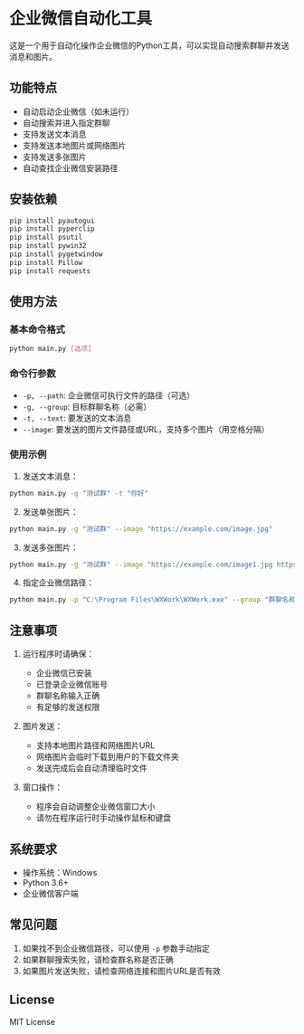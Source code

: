 # 企业微信自动化工具

这是一个用于自动化操作企业微信的Python工具，可以实现自动搜索群聊并发送消息和图片。

## 功能特点

- 自动启动企业微信（如未运行）
- 自动搜索并进入指定群聊
- 支持发送文本消息
- 支持发送本地图片或网络图片
- 支持发送多张图片
- 自动查找企业微信安装路径

## 安装依赖

```bash
pip install pyautogui
pip install pyperclip
pip install psutil
pip install pywin32
pip install pygetwindow
pip install Pillow
pip install requests
```

## 使用方法

### 基本命令格式

```bash
python main.py [选项]
```

### 命令行参数

- `-p, --path`: 企业微信可执行文件的路径（可选）
- `-g, --group`: 目标群聊名称（必需）
- `-t, --text`: 要发送的文本消息
- `--image`: 要发送的图片文件路径或URL，支持多个图片（用空格分隔）

### 使用示例

1. 发送文本消息：
```bash
python main.py -g "测试群" -t "你好"
```
2. 发送单张图片：
```bash
python main.py -g "测试群" --image "https://example.com/image.jpg"
```

3. 发送多张图片：
```bash
python main.py -g "测试群" --image "https://example.com/image1.jpg https://example.com/image2.jpg"
```
4. 指定企业微信路径：
```bash
python main.py -p "C:\Program Files\WXWork\WXWork.exe" --group "群聊名称" --text "消息内容"
```
## 注意事项

1. 运行程序时请确保：
   - 企业微信已安装
   - 已登录企业微信账号
   - 群聊名称输入正确
   - 有足够的发送权限

2. 图片发送：
   - 支持本地图片路径和网络图片URL
   - 网络图片会临时下载到用户的下载文件夹
   - 发送完成后会自动清理临时文件

3. 窗口操作：
   - 程序会自动调整企业微信窗口大小
   - 请勿在程序运行时手动操作鼠标和键盘

## 系统要求

- 操作系统：Windows
- Python 3.6+
- 企业微信客户端

## 常见问题

1. 如果找不到企业微信路径，可以使用 `-p` 参数手动指定
2. 如果群聊搜索失败，请检查群名称是否正确
3. 如果图片发送失败，请检查网络连接和图片URL是否有效

## License

MIT License
